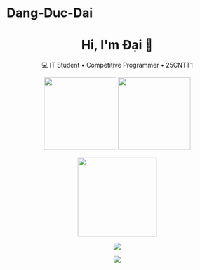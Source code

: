 # Dang-Duc-Dai
<h1 align="center">Hi, I'm Đại 👋</h1>
<p align="center">
  💻 IT Student • Competitive Programmer • 25CNTT1
</p>

<p align="center">
  <img src="https://github-readme-stats.vercel.app/api?username=DangDucDai&show_icons=true&theme=tokyonight" height="165"/>
  <img src="https://github-readme-stats.vercel.app/api/top-langs/?username=DangDucDai&layout=compact&theme=tokyonight" height="165"/>
</p>

<p align="center">
  <img src="https://github-readme-streak-stats.herokuapp.com/?user=DangDucDai&theme=tokyonight" height="180"/>
</p>

<p align="center">
  <img src="https://github-profile-trophy.vercel.app/?username=DangDucDai&theme=tokyonight&margin-w=10&no-frame=true" />
</p>

<p align="center">
  <img src="https://skillicons.dev/icons?i=cpp,python,html,css,js,react,git,github,vscode&perline=9" />
</p>
